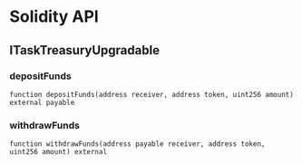 # Solidity API

## ITaskTreasuryUpgradable

### depositFunds

```solidity
function depositFunds(address receiver, address token, uint256 amount) external payable
```

### withdrawFunds

```solidity
function withdrawFunds(address payable receiver, address token, uint256 amount) external
```

